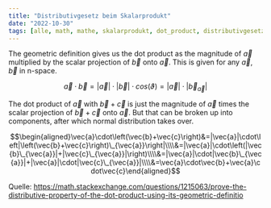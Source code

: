 ```yaml
---
title: "Distributivgesetz beim Skalarprodukt"
date: "2022-10-30"
tags: [alle, math, mathe, skalarprodukt, dot_product, distributivgesetz, vector, vektor, lineare_algebra, analytische_geometrie, projektion, projection]
---
```

The geometric definition gives us the dot product as the magnitude of $\vec{a}$ multiplied by the scalar projection of $\vec{b}$ onto $\vec{a}$. This is given for any $\vec{a}$, $\vec{b}$ in n-space.

$$\vec{a}\cdot\vec{b}=|\vec{a}|\cdot|\vec{b}|\cdot cos(\vartheta)=|\vec{a}|\cdot|\vec{b}_{\vec{a}}|$$

The dot product of $\vec{a}$ with $\vec{b}+\vec{c}$ is just the magnitude of $\vec{a}$ times the scalar projection of $\vec{b}+\vec{c}$ onto $\vec{a}$. But that can be broken up into components, after which normal distribution takes over.

$$\begin{aligned}\vec{a}\cdot\left(\vec{b}+\vec{c}\right)&=|\vec{a}|\cdot\left|\left(\vec{b}+\vec{c}\right)\_{\vec{a}}\right|\\\\&=|\vec{a}|\cdot\left(|\vec{b}\_{\vec{a}}|+|\vec{c}\_{\vec{a}}|\right)\\\\&=|\vec{a}|\cdot|\vec{b}\_{\vec{a}}|+|\vec{a}|\cdot|\vec{c}\_{\vec{a}}|\\\\&=\vec{a}\cdot\vec{b}+\vec{a}\cdot\vec{c}\end{aligned}$$

Quelle: https://math.stackexchange.com/questions/1215063/prove-the-distributive-property-of-the-dot-product-using-its-geometric-definitio
 